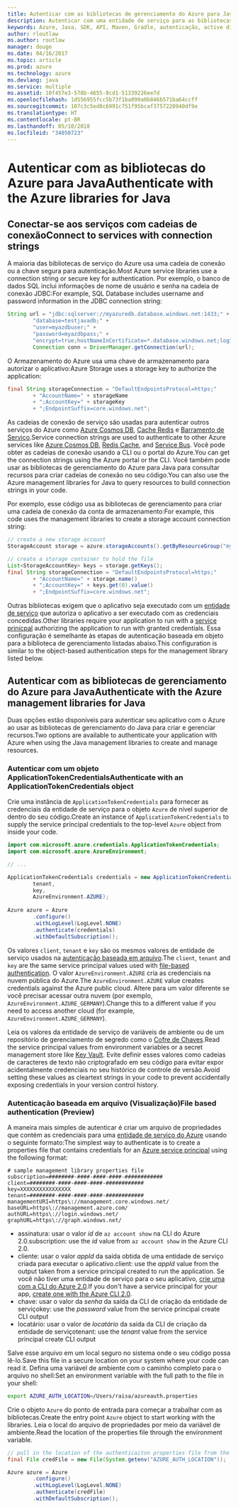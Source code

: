 ```yaml
---
title: Autenticar com as bibliotecas de gerenciamento do Azure para Java
description: Autenticar com uma entidade de serviço para as bibliotecas de gerenciamento do Azure para Java
keywords: Azure, Java, SDK, API, Maven, Gradle, autenticação, active directory, entidade de serviço
author: rloutlaw
ms.author: routlaw
manager: douge
ms.date: 04/16/2017
ms.topic: article
ms.prod: azure
ms.technology: azure
ms.devlang: java
ms.service: multiple
ms.assetid: 10f457e3-578b-4655-8cd1-51339226ee7d
ms.openlocfilehash: 1d556955fcc5b73f1ba099a0b846b571ba64ccff
ms.sourcegitcommit: 107c3c5ed8c6991c751f95bcaf3757220940df9e
ms.translationtype: HT
ms.contentlocale: pt-BR
ms.lasthandoff: 05/10/2018
ms.locfileid: "34050723"
---
```

# <a name="authenticate-with-the-azure-libraries-for-java"></a><span data-ttu-id="c2b52-104">Autenticar com as bibliotecas do Azure para Java</span><span class="sxs-lookup"><span data-stu-id="c2b52-104">Authenticate with the Azure libraries for Java</span></span> 

## <a name="connect-to-services-with-connection-strings"></a><span data-ttu-id="c2b52-105">Conectar-se aos serviços com cadeias de conexão</span><span class="sxs-lookup"><span data-stu-id="c2b52-105">Connect to services with connection strings</span></span>

<span data-ttu-id="c2b52-106">A maioria das bibliotecas de serviço do Azure usa uma cadeia de conexão ou a chave segura para autenticação.</span><span class="sxs-lookup"><span data-stu-id="c2b52-106">Most Azure service libraries use a connection string or secure key for authentication.</span></span> <span data-ttu-id="c2b52-107">Por exemplo, o banco de dados SQL inclui informações de nome de usuário e senha na cadeia de conexão JDBC:</span><span class="sxs-lookup"><span data-stu-id="c2b52-107">For example, SQL Database includes username and password information in the JDBC connection string:</span></span>

```java
String url = "jdbc:sqlserver://myazuredb.database.windows.net:1433;" + 
        "database=testjavadb;" + 
        "user=myazdbuser;" +
        "password=myazdbpass;" +
        "encrypt=true;hostNameInCertificate=*.database.windows.net;loginTimeout=30;";
        Connection conn = DriverManager.getConnection(url);
```

<span data-ttu-id="c2b52-108">O Armazenamento do Azure usa uma chave de armazenamento para autorizar o aplicativo:</span><span class="sxs-lookup"><span data-stu-id="c2b52-108">Azure Storage uses a storage key to authorize the application:</span></span>

```java
final String storageConnection = "DefaultEndpointsProtocol=https;"
        + "AccountName=" + storageName 
        + ";AccountKey=" + storageKey
        + ";EndpointSuffix=core.windows.net";
```

<span data-ttu-id="c2b52-109">As cadeias de conexão de serviço são usadas para autenticar outros serviços do Azure como [Azure Cosmos DB](https://docs.microsoft.com/azure/cosmos-db/sql-api-java-application#UseService), [Cache Redis](https://docs.microsoft.com/azure/redis-cache/cache-java-get-started) e [Barramento de Serviço](https://docs.microsoft.com/azure/service-bus-messaging/service-bus-java-how-to-use-queues).</span><span class="sxs-lookup"><span data-stu-id="c2b52-109">Service connection strings are used to authenticate to other Azure services like [Azure Cosmos DB](https://docs.microsoft.com/azure/cosmos-db/sql-api-java-application#UseService), [Redis Cache](https://docs.microsoft.com/azure/redis-cache/cache-java-get-started), and [Service Bus](https://docs.microsoft.com/azure/service-bus-messaging/service-bus-java-how-to-use-queues).</span></span> <span data-ttu-id="c2b52-110">Você pode obter as cadeias de conexão usando a CLI ou o portal do Azure.</span><span class="sxs-lookup"><span data-stu-id="c2b52-110">You can get the connection strings using the Azure portal or the CLI.</span></span>  <span data-ttu-id="c2b52-111">Você também pode usar as bibliotecas de gerenciamento do Azure para Java para consultar recursos para criar cadeias de conexão no seu código.</span><span class="sxs-lookup"><span data-stu-id="c2b52-111">You can also use the Azure management libraries for Java to query resources to build connection strings in your code.</span></span> 

<span data-ttu-id="c2b52-112">Por exemplo, esse código usa as bibliotecas de gerenciamento para criar uma cadeia de conexão da conta de armazenamento:</span><span class="sxs-lookup"><span data-stu-id="c2b52-112">For example, this code uses the management libraries to create a storage account connection string:</span></span>

```java
// create a new storage account
StorageAccount storage = azure.storageAccounts().getByResourceGroup("myResourceGroup","myStorageAccount");

// create a storage container to hold the file
List<StorageAccountKey> keys = storage.getKeys();
final String storageConnection = "DefaultEndpointsProtocol=https;"
        + "AccountName=" + storage.name()
        + ";AccountKey=" + keys.get(0).value()
        + ";EndpointSuffix=core.windows.net";
```

<span data-ttu-id="c2b52-113">Outras bibliotecas exigem que o aplicativo seja executado com um [entidade de serviço](https://docs.microsoft.com/azure/active-directory/develop/active-directory-application-objects) que autoriza o aplicativo a ser executado com as credenciais concedidas.</span><span class="sxs-lookup"><span data-stu-id="c2b52-113">Other libraries require your application to run with a [service prinicpal](https://docs.microsoft.com/azure/active-directory/develop/active-directory-application-objects) authorizing the application to run with granted credentials.</span></span> <span data-ttu-id="c2b52-114">Essa configuração é semelhante às etapas de autenticação baseada em objeto para a biblioteca de gerenciamento listadas abaixo.</span><span class="sxs-lookup"><span data-stu-id="c2b52-114">This configuration is similar to the object-based authentication steps for the management library listed below.</span></span>

<a name="mgmt-auth"></a>

##  <a name="authenticate-with-the-azure-management-libraries-for-java"></a><span data-ttu-id="c2b52-115">Autenticar com as bibliotecas de gerenciamento do Azure para Java</span><span class="sxs-lookup"><span data-stu-id="c2b52-115">Authenticate with the Azure management libraries for Java</span></span>

<span data-ttu-id="c2b52-116">Duas opções estão disponíveis para autenticar seu aplicativo com o Azure ao usar as bibliotecas de gerenciamento do Java para criar e gerenciar recursos.</span><span class="sxs-lookup"><span data-stu-id="c2b52-116">Two options are available to authenticate your application with Azure when using the Java management libraries to create and manage resources.</span></span>

### <a name="authenticate-with-an-applicationtokencredentials-object"></a><span data-ttu-id="c2b52-117">Autenticar com um objeto ApplicationTokenCredentials</span><span class="sxs-lookup"><span data-stu-id="c2b52-117">Authenticate with an ApplicationTokenCredentials object</span></span>

<span data-ttu-id="c2b52-118">Crie uma instância de `ApplicationTokenCredentials` para fornecer as credenciais da entidade de serviço para o objeto `Azure` de nível superior de dentro do seu código.</span><span class="sxs-lookup"><span data-stu-id="c2b52-118">Create an instance of `ApplicationTokenCredentials` to supply the service principal credentials to the top-level `Azure` object from inside your code.</span></span>

```java
import com.microsoft.azure.credentials.ApplicationTokenCredentials;
import com.microsoft.azure.AzureEnvironment;

// ...

ApplicationTokenCredentials credentials = new ApplicationTokenCredentials(client, 
        tenant,
        key, 
        AzureEnvironment.AZURE);
        
Azure azure = Azure
        .configure()
        .withLogLevel(LogLevel.NONE)
        .authenticate(credentials)
        .withDefaultSubscription();
```

<span data-ttu-id="c2b52-119">Os valores `client`, `tenant` e `key` são os mesmos valores de entidade de serviço usados na [autenticação baseada em arquivo](#mgmt-file).</span><span class="sxs-lookup"><span data-stu-id="c2b52-119">The `client`, `tenant` and `key` are the same service principal values used with [file-based authentication](#mgmt-file).</span></span> <span data-ttu-id="c2b52-120">O valor `AzureEnvironment.AZURE` cria as credenciais na nuvem pública do Azure.</span><span class="sxs-lookup"><span data-stu-id="c2b52-120">The `AzureEnvironment.AZURE` value creates credentials against the Azure public cloud.</span></span> <span data-ttu-id="c2b52-121">Altere para um valor diferente se você precisar acessar outra nuvem (por exemplo, `AzureEnvironment.AZURE_GERMANY`).</span><span class="sxs-lookup"><span data-stu-id="c2b52-121">Change this to a different value if you need to access another cloud (for example, `AzureEnvironment.AZURE_GERMANY`).</span></span>  

 <span data-ttu-id="c2b52-122">Leia os valores da entidade de serviço de variáveis de ambiente ou de um repositório de gerenciamento de segredo como o [Cofre de Chaves](/azure/key-vault/key-vault-whatis).</span><span class="sxs-lookup"><span data-stu-id="c2b52-122">Read the service principal values from environment variables or a secret management store like [Key Vault](/azure/key-vault/key-vault-whatis).</span></span> <span data-ttu-id="c2b52-123">Evite definir esses valores como cadeias de caracteres de texto não criptografado em seu código para evitar expor acidentalmente credenciais no seu histórico de controle de versão.</span><span class="sxs-lookup"><span data-stu-id="c2b52-123">Avoid setting these values as cleartext strings in your code to prevent accidentally exposing credentials in your version control history.</span></span>   

<a name="mgmt-file"></a>

### <a name="file-based-authentication-preview"></a><span data-ttu-id="c2b52-124">Autenticação baseada em arquivo (Visualização)</span><span class="sxs-lookup"><span data-stu-id="c2b52-124">File based authentication (Preview)</span></span>

<span data-ttu-id="c2b52-125">A maneira mais simples de autenticar é criar um arquivo de propriedades que contém as credenciais para uma [entidade de serviço do Azure](https://docs.microsoft.com/azure/active-directory/develop/active-directory-application-objects) usando o seguinte formato:</span><span class="sxs-lookup"><span data-stu-id="c2b52-125">The simplest way to authenticate is to create a properties file that contains credentials for an [Azure service principal](https://docs.microsoft.com/azure/active-directory/develop/active-directory-application-objects) using the following format:</span></span>

```text
# sample management library properties file
subscription=########-####-####-####-############
client=########-####-####-####-############
key=XXXXXXXXXXXXXXXX
tenant=########-####-####-####-############
managementURI=https\://management.core.windows.net/
baseURL=https\://management.azure.com/
authURL=https\://login.windows.net/
graphURL=https\://graph.windows.net/
```

- <span data-ttu-id="c2b52-126">assinatura: usar o valor *id* de `az account show` na CLI do Azure 2.0.</span><span class="sxs-lookup"><span data-stu-id="c2b52-126">subscription: use the *id* value from `az account show` in the Azure CLI 2.0.</span></span>
- <span data-ttu-id="c2b52-127">cliente: usar o valor *appId* da saída obtida de uma entidade de serviço criada para executar o aplicativo.</span><span class="sxs-lookup"><span data-stu-id="c2b52-127">client: use the *appId* value from the output taken from a service principal created to run the application.</span></span> <span data-ttu-id="c2b52-128">Se você não tiver uma entidade de serviço para o seu aplicativo, [crie uma com a CLI do Azure 2.0](https://docs.microsoft.com/cli/azure/create-an-azure-service-principal-azure-cli).</span><span class="sxs-lookup"><span data-stu-id="c2b52-128">If you don't have a service principal for your app, [create one with the Azure CLI 2.0](https://docs.microsoft.com/cli/azure/create-an-azure-service-principal-azure-cli).</span></span>
- <span data-ttu-id="c2b52-129">chave: usar o valor da *senha* da saída da CLI de criação da entidade de serviço</span><span class="sxs-lookup"><span data-stu-id="c2b52-129">key: use the *password* value from the service principal create CLI output</span></span> 
- <span data-ttu-id="c2b52-130">locatário: usar o valor de *locatário* da saída da CLI de criação da entidade de serviço</span><span class="sxs-lookup"><span data-stu-id="c2b52-130">tenant: use the *tenant* value from the service principal create CLI output</span></span>

<span data-ttu-id="c2b52-131">Salve esse arquivo em um local seguro no sistema onde o seu código possa lê-lo.</span><span class="sxs-lookup"><span data-stu-id="c2b52-131">Save this file in a secure location on your system where your code can read it.</span></span> <span data-ttu-id="c2b52-132">Defina uma variável de ambiente com o caminho completo para o arquivo no shell:</span><span class="sxs-lookup"><span data-stu-id="c2b52-132">Set an environment variable with the full path to the file in your shell:</span></span>

```bash
export AZURE_AUTH_LOCATION=/Users/raisa/azureauth.properties
```

<span data-ttu-id="c2b52-133">Crie o objeto `Azure` do ponto de entrada para começar a trabalhar com as bibliotecas.</span><span class="sxs-lookup"><span data-stu-id="c2b52-133">Create the entry point `Azure` object to start working with the libraries.</span></span> <span data-ttu-id="c2b52-134">Leia o local do arquivo de propriedades por meio da variável de ambiente.</span><span class="sxs-lookup"><span data-stu-id="c2b52-134">Read the location of the properties file through the environment variable.</span></span>

```java
// pull in the location of the authenticaiton properties file from the environment 
final File credFile = new File(System.getenv("AZURE_AUTH_LOCATION"));

Azure azure = Azure
        .configure()
        .withLogLevel(LogLevel.NONE)
        .authenticate(credFile)
        .withDefaultSubscription();
```



